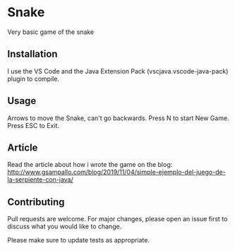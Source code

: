 # Snake

Very basic game of the snake

## Installation

I use the VS Code and the Java Extension Pack (vscjava.vscode-java-pack) plugin to compile.

## Usage

Arrows to move the Snake, can't go backwards.
Press N to start New Game.
Press ESC to Exit.

## Article

Read the article about how i wrote the game on the blog: 
http://www.gsampallo.com/blog/2019/11/04/simple-ejemplo-del-juego-de-la-serpiente-con-java/

## Contributing
Pull requests are welcome. For major changes, please open an issue first to discuss what you would like to change.

Please make sure to update tests as appropriate.
